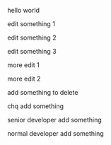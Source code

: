 hello world

edit something 1

edit something 2

edit something 3

more edit 1

more edit 2

add something to delete

chq add something

senior developer add something

normal developer add something

